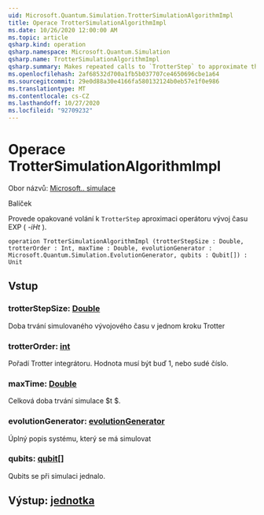 ```yaml
---
uid: Microsoft.Quantum.Simulation.TrotterSimulationAlgorithmImpl
title: Operace TrotterSimulationAlgorithmImpl
ms.date: 10/26/2020 12:00:00 AM
ms.topic: article
qsharp.kind: operation
qsharp.namespace: Microsoft.Quantum.Simulation
qsharp.name: TrotterSimulationAlgorithmImpl
qsharp.summary: Makes repeated calls to `TrotterStep` to approximate the time-evolution operator exp(_-iHt_).
ms.openlocfilehash: 2af68532d700a1fb5b037707ce4650696cbe1a64
ms.sourcegitcommit: 29e0d88a30e4166fa580132124b0eb57e1f0e986
ms.translationtype: MT
ms.contentlocale: cs-CZ
ms.lasthandoff: 10/27/2020
ms.locfileid: "92709232"
---
```

# <a name="trottersimulationalgorithmimpl-operation"></a>Operace TrotterSimulationAlgorithmImpl

Obor názvů: [Microsoft.. simulace](xref:Microsoft.Quantum.Simulation)

Balíček [](https://nuget.org/packages/)


Provede opakované volání k `TrotterStep` aproximaci operátoru vývoj času EXP ( _-iHt_ ).

```qsharp
operation TrotterSimulationAlgorithmImpl (trotterStepSize : Double, trotterOrder : Int, maxTime : Double, evolutionGenerator : Microsoft.Quantum.Simulation.EvolutionGenerator, qubits : Qubit[]) : Unit
```


## <a name="input"></a>Vstup

### <a name="trotterstepsize--double"></a>trotterStepSize: [Double](xref:microsoft.quantum.lang-ref.double)

Doba trvání simulovaného vývojového času v jednom kroku Trotter


### <a name="trotterorder--int"></a>trotterOrder: [int](xref:microsoft.quantum.lang-ref.int)

Pořadí Trotter integrátoru. Hodnota musí být buď 1, nebo sudé číslo.


### <a name="maxtime--double"></a>maxTime: [Double](xref:microsoft.quantum.lang-ref.double)

Celková doba trvání simulace $t $.


### <a name="evolutiongenerator--evolutiongenerator"></a>evolutionGenerator: [evolutionGenerator](xref:Microsoft.Quantum.Simulation.EvolutionGenerator)

Úplný popis systému, který se má simulovat


### <a name="qubits--qubit"></a>qubits: [qubit](xref:microsoft.quantum.lang-ref.qubit)[]

Qubits se při simulaci jednalo.



## <a name="output--unit"></a>Výstup: [jednotka](xref:microsoft.quantum.lang-ref.unit)

